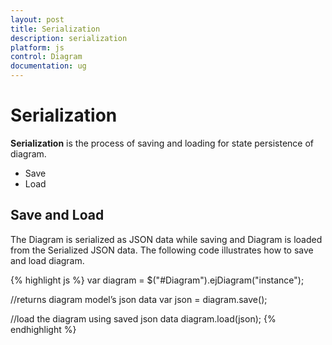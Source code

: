 ```yaml
---
layout: post
title: Serialization
description: serialization
platform: js
control: Diagram
documentation: ug
---
```


# Serialization

**Serialization** is the process of saving and loading for state persistence of diagram.

* Save
* Load

## Save and Load

The Diagram is serialized as JSON data while saving and Diagram is loaded from the Serialized JSON data. The following code illustrates how to save and load diagram.

{% highlight js %}
var diagram = $("#Diagram").ejDiagram("instance");

//returns diagram model’s json data
var json = diagram.save();

//load the diagram using saved json data 
diagram.load(json);
{% endhighlight %}
